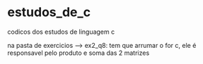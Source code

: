 # estudos_de_c
 codicos dos estudos de linguagem c

na pasta de exercicios --> ex2_q8:
tem que arrumar o for c, ele é responsavel pelo produto e soma das 2 matrizes